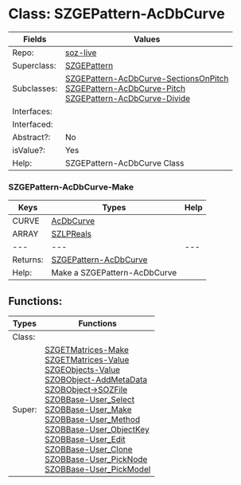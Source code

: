 
# Class:	SZGEPattern-AcDbCurve

| Fields | Values |
| --------- | --------- |
| Repo: | [soz-live](/repos/soz-live.html) |
| Superclass: | [SZGEPattern](SZGEPattern.html) |
| Subclasses: | [SZGEPattern-AcDbCurve-SectionsOnPitch](SZGEPattern-AcDbCurve-SectionsOnPitch.html) <br> [SZGEPattern-AcDbCurve-Pitch](SZGEPattern-AcDbCurve-Pitch.html) <br> [SZGEPattern-AcDbCurve-Divide](SZGEPattern-AcDbCurve-Divide.html) |
| Interfaces: |  |
| Interfaced: |  |
| Abstract?: | No |
| isValue?: | Yes |
| Help: | SZGEPattern-AcDbCurve Class |

### SZGEPattern-AcDbCurve-Make

| Keys | Types | Help |
| --------- | --------- | --------- |
| CURVE | [AcDbCurve](AcDbCurve.html) |  |
| ARRAY | [SZLPReals](SZLPReals.html) |  |
| --- | --- | --- |
| Returns: | [SZGEPattern-AcDbCurve](SZGEPattern-AcDbCurve.html) |
| Help: | Make a SZGEPattern-AcDbCurve |


## Functions:

| Types | Functions |
| --------- | --------- |
| Class: |  |
| Super: | [SZGETMatrices-Make](SZGETMatrices.html) <br> [SZGETMatrices-Value](SZGETMatrices.html) <br> [SZGEObjects-Value](SZGEObjects.html) <br> [SZOBObject-AddMetaData](SZOBObject.html) <br> [SZOBObject->SOZFile](SZOBObject.html) <br> [SZOBBase-User_Select](SZOBBase.html) <br> [SZOBBase-User_Make](SZOBBase.html) <br> [SZOBBase-User_Method](SZOBBase.html) <br> [SZOBBase-User_ObjectKey](SZOBBase.html) <br> [SZOBBase-User_Edit](SZOBBase.html) <br> [SZOBBase-User_Clone](SZOBBase.html) <br> [SZOBBase-User_PickNode](SZOBBase.html) <br> [SZOBBase-User_PickModel](SZOBBase.html) |


